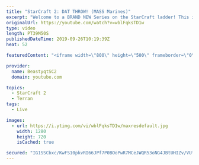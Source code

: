```yaml
---
title: "StarCraft 2: DAT THROW! (MASS Marines)"
excerpt: "Welcome to a BRAND NEW Series on the StarCraft ladder! This is the \"Mass Marines to Grandmaster\" challenge, where the only attacking unit that I'm allowed to make is Marines - and that's it! I am allowed to make Medivacs just so that the gaemplay is not too monotonous, but I believe I could even make"
originalUrl: https://youtube.com/watch?v=wblFqksTD1w
type: video
length: PT39M50S
publishedDateTime: 2019-09-26T10:19:39Z
heat: 52

featuredContent: "<iframe width=\"800\" height=\"500\" frameborder=\"0\" src=\"https://www.youtube.com/embed/wblFqksTD1w\" allow=\"accelerometer; autoplay; encrypted-media; gyroscope; picture-in-picture\" allowfullscreen></iframe>"

provider:
  name: BeastyqtSC2
  domain: youtube.com

topics:
  - StarCraft 2
  - Terran
tags:
  - Live

images:
  - url: https://i.ytimg.com/vi/wblFqksTD1w/maxresdefault.jpg
    width: 1280
    height: 720
    isCached: true

secured: "IG1SSCbxc/KwFS10pkvRI66JPf7P0BOoPwR7MCeJWQR53oNG4JBtUHIZv/VUfr9txekosuNxJjq4sNwNzIYjvmBJOpuRGYuAPYx//xE/eWRG63U6BrtXKf1cnIgtHf9wRXm5h6pY128ltPA0BaP6iax5sXUV+A6nSF9YuI00IWZ+j9kfcm5IbtP1iLTlVbCaLnpuKXA1cJjemc/fCo3vjvadFt5Oi71M3lJQOc+C6MiCTR+iSYDbto472TnURBVLgJSkEtR+ew5i24qH/Jmo83LLYoyQWT9Ye09ezGTAUk7e4vUMPIm5lXd6V0ksPlDFPo7zbkAWQRXMwdd0I+AsHh3eAe1ZXVFOp6uDURHHrd8yUnk0fuyyMdhTlgpyT2Kr14AalkRfzehdiQ+1UDUwTpc+hi42sjVWtYEaZ8awy1I=;tidJSpca8/fRiH60Elt36Q=="
---
```


